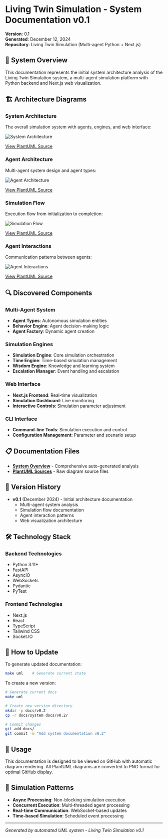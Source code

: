 # Living Twin Simulation - System Documentation v0.1

**Version**: 0.1  
**Generated**: December 12, 2024  
**Repository**: Living Twin Simulation (Multi-agent Python + Next.js)

## 🤖 System Overview

This documentation represents the initial system architecture analysis of the Living Twin Simulation system, a multi-agent simulation platform with Python backend and Next.js web visualization.

## 🏗️ Architecture Diagrams

### System Architecture
The overall simulation system with agents, engines, and web interface:

![System Architecture](./system/system_architecture.png)

[View PlantUML Source](./system/system_architecture.puml)

### Agent Architecture
Multi-agent system design and agent types:

![Agent Architecture](./system/agent_architecture.png)

[View PlantUML Source](./system/agent_architecture.puml)

### Simulation Flow
Execution flow from initialization to completion:

![Simulation Flow](./system/simulation_flow.png)

[View PlantUML Source](./system/simulation_flow.puml)

### Agent Interactions
Communication patterns between agents:

![Agent Interactions](./system/agent_interactions.png)

[View PlantUML Source](./system/agent_interactions.puml)

## 🔍 Discovered Components

### Multi-Agent System
- **Agent Types**: Autonomous simulation entities
- **Behavior Engine**: Agent decision-making logic
- **Agent Factory**: Dynamic agent creation

### Simulation Engines
- **Simulation Engine**: Core simulation orchestration
- **Time Engine**: Time-based simulation management
- **Wisdom Engine**: Knowledge and learning system
- **Escalation Manager**: Event handling and escalation

### Web Interface
- **Next.js Frontend**: Real-time visualization
- **Simulation Dashboard**: Live monitoring
- **Interactive Controls**: Simulation parameter adjustment

### CLI Interface
- **Command-line Tools**: Simulation execution and control
- **Configuration Management**: Parameter and scenario setup

## 📋 Documentation Files

- **[System Overview](./system/SYSTEM.md)** - Comprehensive auto-generated analysis
- **[PlantUML Sources](./system/)** - Raw diagram source files

## 🔄 Version History

- **v0.1** (December 2024) - Initial architecture documentation
  - Multi-agent system analysis
  - Simulation flow documentation
  - Agent interaction patterns
  - Web visualization architecture

## 🛠️ Technology Stack

### Backend Technologies
- Python 3.11+
- FastAPI
- AsyncIO
- WebSockets
- Pydantic
- PyTest

### Frontend Technologies
- Next.js
- React
- TypeScript
- Tailwind CSS
- Socket.IO

## 🚀 How to Update

To generate updated documentation:

```bash
make uml    # Generate current state
```

To create a new version:

```bash
# Generate current docs
make uml

# Create new version directory  
mkdir -p docs/v0.2
cp -r docs/system docs/v0.2/

# Commit changes
git add docs/
git commit -m "Add system documentation v0.2"
```

## 📖 Usage

This documentation is designed to be viewed on GitHub with automatic diagram rendering. All PlantUML diagrams are converted to PNG format for optimal GitHub display.

## 🎯 Simulation Patterns

- **Async Processing**: Non-blocking simulation execution
- **Concurrent Execution**: Multi-threaded agent processing
- **Real-time Communication**: WebSocket-based updates
- **Time-based Simulation**: Scheduled event processing

---
*Generated by automated UML system - Living Twin Simulation v0.1*